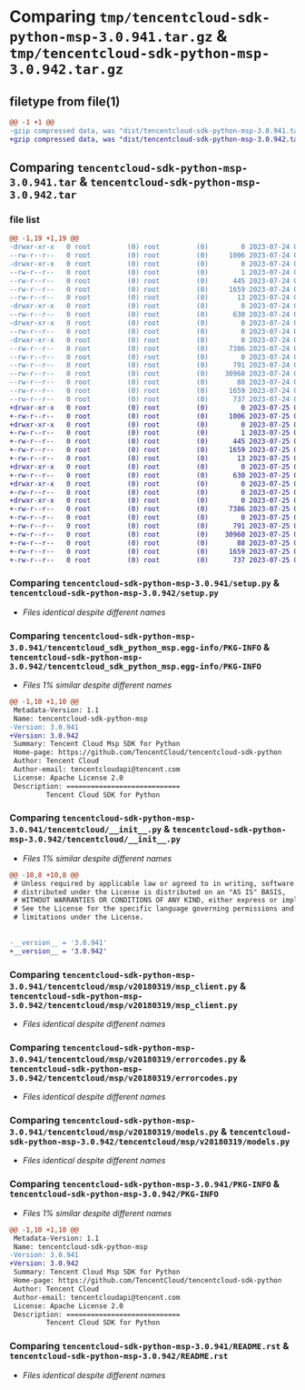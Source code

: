 # Comparing `tmp/tencentcloud-sdk-python-msp-3.0.941.tar.gz` & `tmp/tencentcloud-sdk-python-msp-3.0.942.tar.gz`

## filetype from file(1)

```diff
@@ -1 +1 @@
-gzip compressed data, was "dist/tencentcloud-sdk-python-msp-3.0.941.tar", last modified: Mon Jul 24 00:40:53 2023, max compression
+gzip compressed data, was "dist/tencentcloud-sdk-python-msp-3.0.942.tar", last modified: Tue Jul 25 04:22:09 2023, max compression
```

## Comparing `tencentcloud-sdk-python-msp-3.0.941.tar` & `tencentcloud-sdk-python-msp-3.0.942.tar`

### file list

```diff
@@ -1,19 +1,19 @@
-drwxr-xr-x   0 root         (0) root         (0)        0 2023-07-24 00:40:53.000000 tencentcloud-sdk-python-msp-3.0.941/
--rw-r--r--   0 root         (0) root         (0)     1006 2023-07-24 00:40:53.000000 tencentcloud-sdk-python-msp-3.0.941/setup.py
-drwxr-xr-x   0 root         (0) root         (0)        0 2023-07-24 00:40:53.000000 tencentcloud-sdk-python-msp-3.0.941/tencentcloud_sdk_python_msp.egg-info/
--rw-r--r--   0 root         (0) root         (0)        1 2023-07-24 00:40:53.000000 tencentcloud-sdk-python-msp-3.0.941/tencentcloud_sdk_python_msp.egg-info/dependency_links.txt
--rw-r--r--   0 root         (0) root         (0)      445 2023-07-24 00:40:53.000000 tencentcloud-sdk-python-msp-3.0.941/tencentcloud_sdk_python_msp.egg-info/SOURCES.txt
--rw-r--r--   0 root         (0) root         (0)     1659 2023-07-24 00:40:53.000000 tencentcloud-sdk-python-msp-3.0.941/tencentcloud_sdk_python_msp.egg-info/PKG-INFO
--rw-r--r--   0 root         (0) root         (0)       13 2023-07-24 00:40:53.000000 tencentcloud-sdk-python-msp-3.0.941/tencentcloud_sdk_python_msp.egg-info/top_level.txt
-drwxr-xr-x   0 root         (0) root         (0)        0 2023-07-24 00:40:53.000000 tencentcloud-sdk-python-msp-3.0.941/tencentcloud/
--rw-r--r--   0 root         (0) root         (0)      630 2023-07-24 00:40:53.000000 tencentcloud-sdk-python-msp-3.0.941/tencentcloud/__init__.py
-drwxr-xr-x   0 root         (0) root         (0)        0 2023-07-24 00:40:53.000000 tencentcloud-sdk-python-msp-3.0.941/tencentcloud/msp/
--rw-r--r--   0 root         (0) root         (0)        0 2023-07-24 00:40:53.000000 tencentcloud-sdk-python-msp-3.0.941/tencentcloud/msp/__init__.py
-drwxr-xr-x   0 root         (0) root         (0)        0 2023-07-24 00:40:53.000000 tencentcloud-sdk-python-msp-3.0.941/tencentcloud/msp/v20180319/
--rw-r--r--   0 root         (0) root         (0)     7386 2023-07-24 00:40:53.000000 tencentcloud-sdk-python-msp-3.0.941/tencentcloud/msp/v20180319/msp_client.py
--rw-r--r--   0 root         (0) root         (0)        0 2023-07-24 00:40:53.000000 tencentcloud-sdk-python-msp-3.0.941/tencentcloud/msp/v20180319/__init__.py
--rw-r--r--   0 root         (0) root         (0)      791 2023-07-24 00:40:53.000000 tencentcloud-sdk-python-msp-3.0.941/tencentcloud/msp/v20180319/errorcodes.py
--rw-r--r--   0 root         (0) root         (0)    30960 2023-07-24 00:40:53.000000 tencentcloud-sdk-python-msp-3.0.941/tencentcloud/msp/v20180319/models.py
--rw-r--r--   0 root         (0) root         (0)       88 2023-07-24 00:40:53.000000 tencentcloud-sdk-python-msp-3.0.941/setup.cfg
--rw-r--r--   0 root         (0) root         (0)     1659 2023-07-24 00:40:53.000000 tencentcloud-sdk-python-msp-3.0.941/PKG-INFO
--rw-r--r--   0 root         (0) root         (0)      737 2023-07-24 00:40:53.000000 tencentcloud-sdk-python-msp-3.0.941/README.rst
+drwxr-xr-x   0 root         (0) root         (0)        0 2023-07-25 04:22:09.000000 tencentcloud-sdk-python-msp-3.0.942/
+-rw-r--r--   0 root         (0) root         (0)     1006 2023-07-25 04:22:09.000000 tencentcloud-sdk-python-msp-3.0.942/setup.py
+drwxr-xr-x   0 root         (0) root         (0)        0 2023-07-25 04:22:09.000000 tencentcloud-sdk-python-msp-3.0.942/tencentcloud_sdk_python_msp.egg-info/
+-rw-r--r--   0 root         (0) root         (0)        1 2023-07-25 04:22:09.000000 tencentcloud-sdk-python-msp-3.0.942/tencentcloud_sdk_python_msp.egg-info/dependency_links.txt
+-rw-r--r--   0 root         (0) root         (0)      445 2023-07-25 04:22:09.000000 tencentcloud-sdk-python-msp-3.0.942/tencentcloud_sdk_python_msp.egg-info/SOURCES.txt
+-rw-r--r--   0 root         (0) root         (0)     1659 2023-07-25 04:22:09.000000 tencentcloud-sdk-python-msp-3.0.942/tencentcloud_sdk_python_msp.egg-info/PKG-INFO
+-rw-r--r--   0 root         (0) root         (0)       13 2023-07-25 04:22:09.000000 tencentcloud-sdk-python-msp-3.0.942/tencentcloud_sdk_python_msp.egg-info/top_level.txt
+drwxr-xr-x   0 root         (0) root         (0)        0 2023-07-25 04:22:09.000000 tencentcloud-sdk-python-msp-3.0.942/tencentcloud/
+-rw-r--r--   0 root         (0) root         (0)      630 2023-07-25 04:22:09.000000 tencentcloud-sdk-python-msp-3.0.942/tencentcloud/__init__.py
+drwxr-xr-x   0 root         (0) root         (0)        0 2023-07-25 04:22:09.000000 tencentcloud-sdk-python-msp-3.0.942/tencentcloud/msp/
+-rw-r--r--   0 root         (0) root         (0)        0 2023-07-25 04:22:09.000000 tencentcloud-sdk-python-msp-3.0.942/tencentcloud/msp/__init__.py
+drwxr-xr-x   0 root         (0) root         (0)        0 2023-07-25 04:22:09.000000 tencentcloud-sdk-python-msp-3.0.942/tencentcloud/msp/v20180319/
+-rw-r--r--   0 root         (0) root         (0)     7386 2023-07-25 04:22:09.000000 tencentcloud-sdk-python-msp-3.0.942/tencentcloud/msp/v20180319/msp_client.py
+-rw-r--r--   0 root         (0) root         (0)        0 2023-07-25 04:22:09.000000 tencentcloud-sdk-python-msp-3.0.942/tencentcloud/msp/v20180319/__init__.py
+-rw-r--r--   0 root         (0) root         (0)      791 2023-07-25 04:22:09.000000 tencentcloud-sdk-python-msp-3.0.942/tencentcloud/msp/v20180319/errorcodes.py
+-rw-r--r--   0 root         (0) root         (0)    30960 2023-07-25 04:22:09.000000 tencentcloud-sdk-python-msp-3.0.942/tencentcloud/msp/v20180319/models.py
+-rw-r--r--   0 root         (0) root         (0)       88 2023-07-25 04:22:09.000000 tencentcloud-sdk-python-msp-3.0.942/setup.cfg
+-rw-r--r--   0 root         (0) root         (0)     1659 2023-07-25 04:22:09.000000 tencentcloud-sdk-python-msp-3.0.942/PKG-INFO
+-rw-r--r--   0 root         (0) root         (0)      737 2023-07-25 04:22:09.000000 tencentcloud-sdk-python-msp-3.0.942/README.rst
```

### Comparing `tencentcloud-sdk-python-msp-3.0.941/setup.py` & `tencentcloud-sdk-python-msp-3.0.942/setup.py`

 * *Files identical despite different names*

### Comparing `tencentcloud-sdk-python-msp-3.0.941/tencentcloud_sdk_python_msp.egg-info/PKG-INFO` & `tencentcloud-sdk-python-msp-3.0.942/tencentcloud_sdk_python_msp.egg-info/PKG-INFO`

 * *Files 1% similar despite different names*

```diff
@@ -1,10 +1,10 @@
 Metadata-Version: 1.1
 Name: tencentcloud-sdk-python-msp
-Version: 3.0.941
+Version: 3.0.942
 Summary: Tencent Cloud Msp SDK for Python
 Home-page: https://github.com/TencentCloud/tencentcloud-sdk-python
 Author: Tencent Cloud
 Author-email: tencentcloudapi@tencent.com
 License: Apache License 2.0
 Description: ============================
         Tencent Cloud SDK for Python
```

### Comparing `tencentcloud-sdk-python-msp-3.0.941/tencentcloud/__init__.py` & `tencentcloud-sdk-python-msp-3.0.942/tencentcloud/__init__.py`

 * *Files 1% similar despite different names*

```diff
@@ -10,8 +10,8 @@
 # Unless required by applicable law or agreed to in writing, software
 # distributed under the License is distributed on an "AS IS" BASIS,
 # WITHOUT WARRANTIES OR CONDITIONS OF ANY KIND, either express or implied.
 # See the License for the specific language governing permissions and
 # limitations under the License.
 
 
-__version__ = '3.0.941'
+__version__ = '3.0.942'
```

### Comparing `tencentcloud-sdk-python-msp-3.0.941/tencentcloud/msp/v20180319/msp_client.py` & `tencentcloud-sdk-python-msp-3.0.942/tencentcloud/msp/v20180319/msp_client.py`

 * *Files identical despite different names*

### Comparing `tencentcloud-sdk-python-msp-3.0.941/tencentcloud/msp/v20180319/errorcodes.py` & `tencentcloud-sdk-python-msp-3.0.942/tencentcloud/msp/v20180319/errorcodes.py`

 * *Files identical despite different names*

### Comparing `tencentcloud-sdk-python-msp-3.0.941/tencentcloud/msp/v20180319/models.py` & `tencentcloud-sdk-python-msp-3.0.942/tencentcloud/msp/v20180319/models.py`

 * *Files identical despite different names*

### Comparing `tencentcloud-sdk-python-msp-3.0.941/PKG-INFO` & `tencentcloud-sdk-python-msp-3.0.942/PKG-INFO`

 * *Files 1% similar despite different names*

```diff
@@ -1,10 +1,10 @@
 Metadata-Version: 1.1
 Name: tencentcloud-sdk-python-msp
-Version: 3.0.941
+Version: 3.0.942
 Summary: Tencent Cloud Msp SDK for Python
 Home-page: https://github.com/TencentCloud/tencentcloud-sdk-python
 Author: Tencent Cloud
 Author-email: tencentcloudapi@tencent.com
 License: Apache License 2.0
 Description: ============================
         Tencent Cloud SDK for Python
```

### Comparing `tencentcloud-sdk-python-msp-3.0.941/README.rst` & `tencentcloud-sdk-python-msp-3.0.942/README.rst`

 * *Files identical despite different names*

